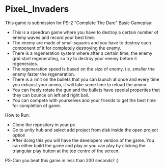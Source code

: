 # PixeL_Invaders
This game is submission for PS-2 "Complete The Dare"
Basic Gameplay:
- This is a speedrun game where you have to destroy a certain number of enemy waves and record your best time.
- The enemy are made of small squares and you have to destroy each component of it for completely destroying the enemy.
- There is a regeneration system where after a certain time, the enemy grid start regenerating, so try to destroy your enemy before it regenerates.
- The regeneration speed is based on the size of enemy, i.e. smaller the enemy faster the regeneration.
- There is a limit on the bullets that you can launch at once and every time you exhaust your ammo, it will take some time to reload the ammo.
- You can freely rotate the gun and the bullets have special properties that they can bounce on left and right ball.
- You can compete with yourselves and your friends to get the best time for completion of game.

How to Run:
- Clone the repository in your pc.
- Go to unity hub and select add project from disk inside the open project option
- After doing this you will have the developers version of the game. You can either build the game and play or you can play by clicking the triangular play button at the top centre of the screen.

PS-Can you beat this game in less than 200 seconds? :)
